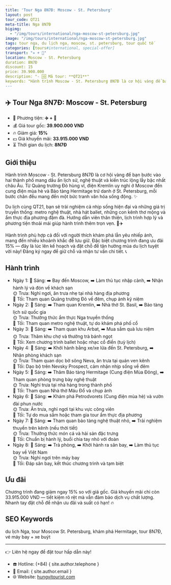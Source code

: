 ```yaml
---
title: 'Tour Nga 8N7Đ: Moscow - St. Petersburg'
layout: post
tour_code: QT21
meta-title: Nga 8N7Đ
bigimg:
  - "/img/tours/international/nga-moscow-st-petersburg.jpg"
image: "/img/tours/international/nga-moscow-st-petersburg.jpg"
tags: tour nga, du lịch nga, moscow, st. petersburg, tour quốc tế
categories: [tours#international, special-offer]
transport: "✈️ + 🚌"
location: Moscow - St. Petersburg
duration: 8N7Đ
discount: 15
price: 39.900.000
description: "- 🆔 Mã tour: **QT21**"
keywords: "Hành trình Moscow - St. Petersburg 8N7Đ là cơ hội vàng để bạn bước vào hai thành phố mang dấu ấn lịch sử, nghệ thuật và kiến trúc lộng lẫy bậc nhất châu Âu. Từ Quảng trường Đỏ hùng vĩ, điện Kremlin uy nghi ở Moscow đến cung điện mùa hè và Bảo tàng Hermitage trứ danh ở St. Petersburg, mỗi bước chân đều mang đến một bức tranh văn hóa sống động. ✨"
---
```


## ✈️ Tour Nga 8N7Đ: Moscow - St. Petersburg

- 🚗 Phương tiện: **✈️ + 🚌**
- 💰 Giá tour gốc: **39.900.000 VND**
- 🔥 Giảm giá: **15%**
- 💵 Giá khuyến mãi: **33.915.000 VND**
- ⏳ Thời gian du lịch: **8N7Đ**

## Giới thiệu
Hành trình Moscow - St. Petersburg 8N7Đ là cơ hội vàng để bạn bước vào hai thành phố mang dấu ấn lịch sử, nghệ thuật và kiến trúc lộng lẫy bậc nhất châu Âu. Từ Quảng trường Đỏ hùng vĩ, điện Kremlin uy nghi ở Moscow đến cung điện mùa hè và Bảo tàng Hermitage trứ danh ở St. Petersburg, mỗi bước chân đều mang đến một bức tranh văn hóa sống động. ✨

Du lịch cùng QT21, bạn sẽ trải nghiệm cả nhịp sống hiện đại và những giá trị truyền thống: metro nghệ thuật, nhà hát ballet, những con kênh thơ mộng và ẩm thực địa phương đậm đà. Hướng dẫn viên thân thiện, lịch trình hợp lý và phương tiện thoải mái giúp hành trình thêm trọn vẹn. 🚌✈️

Hành trình phù hợp cả đối với người thích khám phá lẫn yêu nhiếp ảnh, mang đến nhiều khoảnh khắc để lưu giữ. Đặc biệt chương trình đang ưu đãi 15% — đây là lúc lên kế hoạch và đặt chỗ để tận hưởng mùa du lịch tuyệt vời này! Đăng ký ngay để giữ chỗ và nhận tư vấn chi tiết. 📞

## Hành trình
- Ngày 1:
  🌅 Sáng: ➡️ Bay đến Moscow, ➡️ Làm thủ tục nhập cảnh, ➡️ Nhận hành lý và đón về khách sạn  
  🌞 Trưa: Nghỉ ngơi, ăn trưa nhẹ tại nhà hàng địa phương  
  🌙 Tối: Tham quan Quảng trường Đỏ về đêm, chụp ảnh kỷ niệm
- Ngày 2:
  🌅 Sáng: ➡️ Tham quan Kremlin, ➡️ Nhà thờ St. Basil, ➡️ Bảo tàng lịch sử quốc gia  
  🌞 Trưa: Thưởng thức ẩm thực Nga truyền thống  
  🌙 Tối: Tham quan metro nghệ thuật, tự do khám phá phố cổ
- Ngày 3:
  🌅 Sáng: ➡️ Tham quan khu Arbat, ➡️ Mua sắm quà lưu niệm  
  🌞 Trưa: Thăm khu chợ và thưởng trà bánh ngọt  
  🌙 Tối: Xem chương trình ballet hoặc nhạc cổ điển (tuỳ lịch)
- Ngày 4:
  🌅 Sáng: ➡️ Khởi hành bằng xe/xe lửa đến St. Petersburg, ➡️ Nhận phòng khách sạn  
  🌞 Trưa: Tham quan dọc bờ sông Neva, ăn trưa tại quán ven kênh  
  🌙 Tối: Dạo bộ trên Nevsky Prospect, cảm nhận nhịp sống về đêm
- Ngày 5:
  🌅 Sáng: ➡️ Thăm Bảo tàng Hermitage (Cung điện Mùa Đông), ➡️ Tham quan phòng trưng bày nghệ thuật  
  🌞 Trưa: Nghỉ trưa tại nhà hàng trong thành phố  
  🌙 Tối: Tham quan Nhà thờ Máu Đổ và chụp ảnh
- Ngày 6:
  🌅 Sáng: ➡️ Khám phá Petrodvorets (Cung điện mùa hè) và vườn đài phun nước  
  🌞 Trưa: Ăn trưa, nghỉ ngơi tại khu vực công viên  
  🌙 Tối: Tự do mua sắm hoặc tham gia tour ẩm thực địa phương
- Ngày 7:
  🌅 Sáng: ➡️ Tham quan bảo tàng nghệ thuật nhỏ, ➡️ Trải nghiệm thuyền trên kênh (nếu thời tiết)  
  🌞 Trưa: Thưởng thức món cá và hải sản đặc trưng  
  🌙 Tối: Chuẩn bị hành lý, buổi chia tay nhỏ với đoàn
- Ngày 8:
  🌅 Sáng: ➡️ Trả phòng, ➡️ Khởi hành ra sân bay, ➡️ Làm thủ tục bay về Việt Nam  
  🌞 Trưa: Nghỉ ngơi trên máy bay  
  🌙 Tối: Đáp sân bay, kết thúc chương trình và tạm biệt

## Ưu đãi
Chương trình đang giảm ngay 15% so với giá gốc. Giá khuyến mãi chỉ còn 33.915.000 VND — tiết kiệm rõ rệt mà vẫn đảm bảo dịch vụ chất lượng. Nhanh tay đặt chỗ để nhận ưu đãi và suất có hạn! 🔥

## SEO Keywords
du lịch Nga, tour Moscow St. Petersburg, khám phá Hermitage, tour 8N7Đ, vé máy bay + xe buýt

---

👉 Liên hệ ngay để đặt tour hấp dẫn này!

- ☎️ Hotline: (+84) { site.author.telephone }
- 📧 Email: { site.author.email }
- 🌐 Website: [hungvitourist.com](https://hungvitourist.com)

